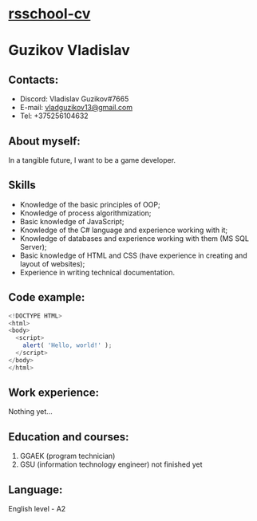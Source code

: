 # [rsschool-cv](https://www.github.com/HebiSunrise/rsschool-cv)
# Guzikov Vladislav
## Contacts:
* Discord: Vladislav Guzikov#7665
* E-mail: vladguzikov13@gmail.com
* Tel: +375256104632

## About myself:
In a tangible future, I want to be a game developer.

## Skills
* Knowledge of the basic principles of OOP;
* Knowledge of process algorithmization;
* Basic knowledge of JavaScript;
* Knowledge of the C# language and experience working with it;
* Knowledge of databases and experience working with them (MS SQL Server);
* Basic knowledge of HTML and CSS (have experience in creating and layout of websites);
* Experience in writing technical documentation.

## Code example:
``` JavaScript
<!DOCTYPE HTML>
<html>
<body>
  <script>
    alert( 'Hello, world!' );
  </script>
</body>
</html> 
```
## Work experience:
Nothing yet…

## Education and courses:
1. GGAEK (program technician)
2. GSU (information technology engineer) not finished yet
## Language:
English level - A2
